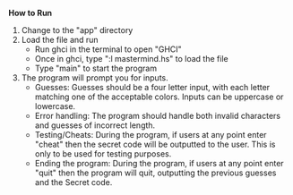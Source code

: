 **How to Run**

1. Change to the "app" directory
2. Load the file and run
   - Run ghci in the terminal to open "GHCI"
   - Once in ghci, type ":l mastermind.hs" to load the file
   - Type "main" to start the program
3. The program will prompt you for inputs.
   - Guesses: Guesses should be a four letter input, with each letter matching one of the acceptable colors. Inputs can be uppercase or lowercase.
   - Error handling: The program should handle both invalid characters and guesses of incorrect length.
   - Testing/Cheats: During the program, if users at any point enter "cheat" then the secret code will be outputted to the user. This is only to be used for testing purposes.
   - Ending the program: During the program, if users at any point enter "quit" then the program will quit, outputting the previous guesses and the Secret code.
